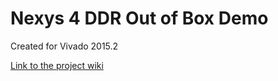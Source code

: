 # Nexys 4 DDR Out of Box Demo <!-- Replace this line with the project name -->
Created for Vivado 2015.2

[Link to the project wiki](https://reference.digilentinc.com/learn/programmable-logic/tutorials/nexys-4-ddr-user-demo/start)

